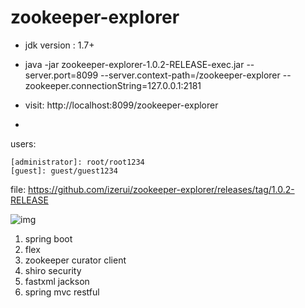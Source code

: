 # zookeeper-explorer

* jdk version : 1.7+

* java -jar zookeeper-explorer-1.0.2-RELEASE-exec.jar --server.port=8099 --server.context-path=/zookeeper-explorer --zookeeper.connectionString=127.0.0.1:2181

* visit: http://localhost:8099/zookeeper-explorer

-
users:

	[administrator]: root/root1234
	[guest]: guest/guest1234

file: https://github.com/izerui/zookeeper-explorer/releases/tag/1.0.2-RELEASE

![img](https://raw.githubusercontent.com/izerui/zookeeper-explorer/master/src/main/resources/public/assets/img/sample.png)

1. spring boot 
2. flex
3. zookeeper curator client
4. shiro security
5. fastxml jackson 
6. spring mvc restful
